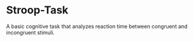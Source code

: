 # Stroop-Task
A basic cognitive task that analyzes reaction time between congruent and incongruent stimuli.
